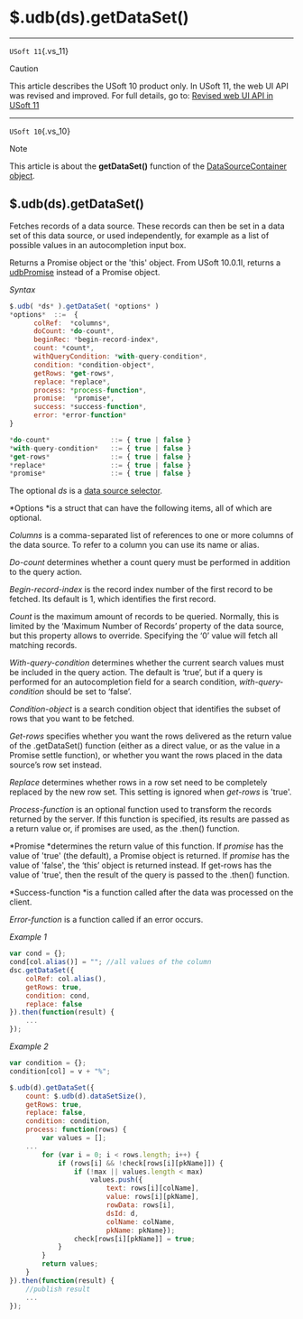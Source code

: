 # $.udb(ds).getDataSet()



----

`USoft 11`{.vs_11}

> [!CAUTION]
> This article describes the USoft 10 product only.
> In USoft 11, the web UI API was revised and improved. For full details, go to:
> [Revised web UI API in USoft 11](/docs/Web%20and%20app%20UIs/UDB%20udb/Revised%20web%20UI%20API%20in%20USoft%2011.md)

----

`USoft 10`{.vs_10}

> [!NOTE]
> This article is about the **getDataSet()** function of the [DataSourceContainer object](/docs/Web%20and%20app%20UIs/UDB%20DataSourceContainer).

## **$.udb(ds).getDataSet()**

Fetches records of a data source. These records can then be set in a data set of this data source, or used independently, for example as a list of possible values in an autocompletion input box.

Returns a Promise object or the 'this' object. From USoft 10.0.1I, returns a [udbPromise](/docs/Web%20and%20app%20UIs/JavaScript/Promises%20for%20asynchronous%20Javascript.md) instead of a Promise object.

*Syntax*

```js
$.udb( *ds* ).getDataSet( *options* )
*options*  ::=  {
      colRef:  *columns*,
      doCount: *do-count*,
      beginRec: *begin-record-index*,
      count: *count*,
      withQueryCondition: *with-query-condition*,
      condition: *condition-object*,
      getRows: *get-rows*,
      replace: *replace*,
      process: *process-function*,
      promise:  *promise*,
      success: *success-function*,
      error: *error-function*
}

*do-count*               ::= { true | false }
*with-query-condition*   ::= { true | false }
*get-rows*               ::= { true | false }
*replace*                ::= { true | false }
*promise*                ::= { true | false }
```

The optional *ds* is a [data source selector](/docs/Web%20and%20app%20UIs/UDB%20DataSourceMetaContainer/UDB%20DataSourceMetaContainer%20object.md).

*Options *is a struct that can have the following items, all of which are optional.

*Columns* is a comma-separated list of references to one or more columns of the data source. To refer to a column you can use its name or alias.

*Do-count* determines whether a count query must be performed in addition to the query action.

*Begin-record-index* is the record index number of the first record to be fetched. Its default is 1, which identifies the first record.

*Count* is the maximum amount of records to be queried. Normally, this is limited by the ‘Maximum Number of Records’ property of the data source, but this property allows to override. Specifying the ‘0’ value will fetch all matching records.

*With-query-condition* determines whether the current search values must be included in the query action. The default is ‘true’, but if a query is performed for an autocompletion field for a search condition, *with-query-condition* should be set to ‘false’.

*Condition-object* is a search condition object that identifies the subset of rows that you want to be fetched.

*Get-rows* specifies whether you want the rows delivered as the return value of the .getDataSet() function (either as a direct value, or as the value in a Promise settle function), or whether you want the rows placed in the data source’s row set instead.

*Replace* determines whether rows in a row set need to be completely replaced by the new row set. This setting is ignored when *get-rows* is 'true'.

*Process-function* is an optional function used to transform the records returned by the server. If this function is specified, its results are passed as a return value or, if promises are used, as the .then() function.

*Promise *determines the return value of this function. If *promise* has the value of 'true' (the default), a Promise object is returned. If *promise* has the value of 'false', the ‘this’ object is returned instead. If get-rows has the value of 'true', then the result of the query is passed to the .then() function.

*Success-function *is a function called after the data was processed on the client.

*Error-function* is a function called if an error occurs.

*Example 1*

```js
var cond = {};
cond[col.alias()] = ""; //all values of the column
dsc.getDataSet({
    colRef: col.alias(),
    getRows: true,
    condition: cond,
    replace: false
}).then(function(result) {
    ...
});
```

*Example 2*

```js
var condition = {};
condition[col] = v + "%";

$.udb(d).getDataSet({
    count: $.udb(d).dataSetSize(),
    getRows: true,
    replace: false,
    condition: condition,
    process: function(rows) {
        var values = [];
    ...
        for (var i = 0; i < rows.length; i++) {
            if (rows[i] && !check[rows[i][pkName]]) {
                if (!max || values.length < max)
                    values.push({
                        text: rows[i][colName],
                        value: rows[i][pkName],
                        rowData: rows[i],
                        dsId: d,
                        colName: colName,
                        pkName: pkName});
                check[rows[i][pkName]] = true;
            }
        }
        return values;
    }
}).then(function(result) {
    //publish result
    ...
});
```

 